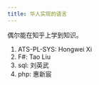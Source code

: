```yaml
---
title: 华人实现的语言
---
```


偶尔能在知乎上学到知识。

<!--more-->

1. ATS-PL-SYS: Hongwei Xi
2. F#: Tao Liu
3. sql: 刘英武
4. php: 惠新宸
